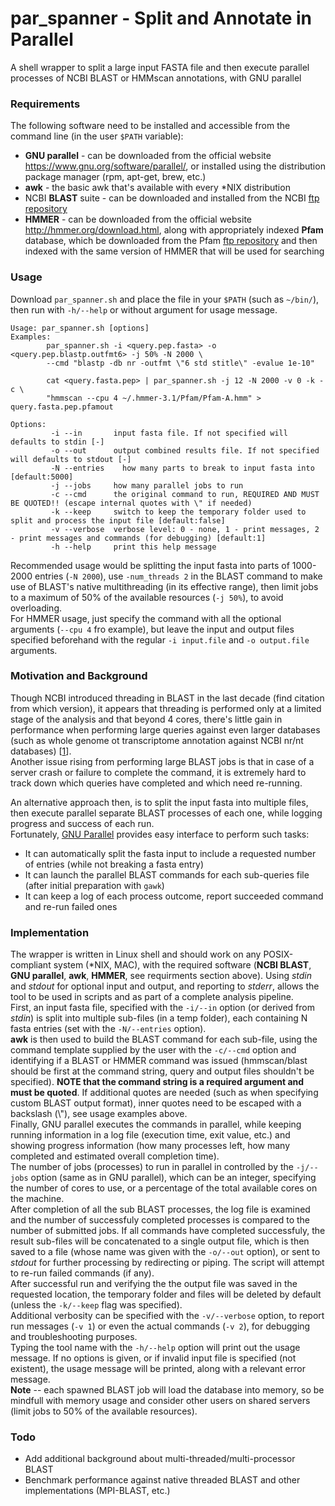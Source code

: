 # par_spanner - Split and Annotate in Parallel
A shell wrapper to split a large input FASTA file and then execute parallel processes of NCBI BLAST or HMMscan annotations, with GNU parallel

### Requirements
The following software need to be installed and accessible from the command line (in the user `$PATH` variable):
* **GNU parallel** - can be downloaded from the official website <https://www.gnu.org/software/parallel/>, or installed using the distribution package manager (rpm, apt-get, brew, etc.)
* **awk** - the basic awk that's available with every \*NIX distribution
* NCBI **BLAST** suite - can be downloaded and installed from the NCBI [ftp repository](http://bit.ly/ncbiftp)
* **HMMER** - can be downloaded from the official website <http://hmmer.org/download.html>, along with appropriately indexed **Pfam** database, which be downloaded from the Pfam [ftp repository](bit.ly/pfamftp) and then indexed with the same version of HMMER that will be used for searching  


### Usage
Download `par_spanner.sh` and place the file in your `$PATH` (such as `~/bin/`), then run with `-h/--help` or without argument for usage message.
```
Usage: par_spanner.sh [options]
Examples: 
        par_spanner.sh -i <query.pep.fasta> -o <query.pep.blastp.outfmt6> -j 50% -N 2000 \
        --cmd "blastp -db nr -outfmt \"6 std stitle\" -evalue 1e-10"
        
        cat <query.fasta.pep> | par_spanner.sh -j 12 -N 2000 -v 0 -k -c \
        "hmmscan --cpu 4 ~/.hmmer-3.1/Pfam/Pfam-A.hmm" > query.fasta.pep.pfamout
        
Options:
         -i --in       input fasta file. If not specified will defaults to stdin [-]
         -o --out      output combined results file. If not specified will defaults to stdout [-]
         -N --entries    how many parts to break to input fasta into [default:5000]
         -j --jobs     how many parallel jobs to run
         -c --cmd      the original command to run, REQUIRED AND MUST BE QUOTED!! (escape internal quotes with \" if needed)
         -k --keep     switch to keep the temporary folder used to split and process the input file [default:false]
         -v --verbose  verbose level: 0 - none, 1 - print messages, 2 - print messages and commands (for debugging) [default:1]
         -h --help     print this help message
```
Recommended usage would be splitting the input fasta into parts of 1000-2000 entries (`-N 2000`), use `-num_threads 2` in the BLAST command to make use of BLAST's native multithreading (in its effective range), then limit jobs to a maximum of 50% of the available resources (`-j 50%`), to avoid overloading.  
For HMMER usage, just specify the command with all the optional arguments (`--cpu 4` fro example), but leave the input and output files specified beforehand with the regular `-i input.file` and `-o output.file` arguments.

### Motivation and Background
Though NCBI introduced threading in BLAST in the last decade (find citation from which version), it appears that threading is performed only at a limited stage of the analysis and that beyond 4 cores, there's little gain in performance when performing large queries against even larger databases (such as whole genome ot transcriptome annotation against NCBI nr/nt databases) [[1](http://voorloopnul.com/blog/how-to-correctly-speed-up-blast-using-num_threads/)].  
Another issue rising from performing large BLAST jobs is that in case of a server crash or failure to complete the command, it is extremely hard to track down which queries have completed and which need re-running.

An alternative approach then, is to split the input fasta into multiple files, then execute parallel separate BLAST processes of each one, while logging progress and success of each run.  
Fortunately, [GNU Parallel](https://www.gnu.org/software/parallel/parallel_tutorial.html) provides easy interface to perform such tasks:
* It can automatically split the fasta input to include a requested number of entries (while not breaking a fasta entry)
* It can launch the parallel BLAST commands for each sub-queries file (after initial preparation with `gawk`)
* It can keep a log of each process outcome, report succeeded command and re-run failed ones

### Implementation
The wrapper is written in Linux shell and should work on any POSIX-compliant system (\*NIX, MAC), with the required software (**NCBI BLAST**, **GNU parallel**, **awk**, **HMMER**, see requirments section above). Using _stdin_ and _stdout_ for optional input and output, and reporting to _stderr_, allows the tool to be used in scripts and as part of a complete analysis pipeline.  
First, an input fasta file, specified with the `-i/--in` option (or derived from _stdin_) is split into multiple sub-files (in a temp folder), each containing N fasta entries (set with the `-N/--entries` option).  
**awk** is then used to build the BLAST command for each sub-file, using the command template supplied by the user with the `-c/--cmd` option and identifying if a BLAST or HMMER command was issued (hmmscan/blast should be first at the command string, query and output files shouldn't be specified). **NOTE that the command string is a required argument and must be quoted**. If additional quotes are needed (such as when specifying custom BLAST output format), inner quotes need to be escaped with a backslash (\\"), see usage examples above.  
Finally, GNU parallel executes the commands in parallel, while keeping running information in a log file (execution time, exit value, etc.) and showing progress information (how many processes left, how many completed and estimated overall completion time).  
The number of jobs (processes) to run in parallel in controlled by the `-j/--jobs` option (same as in GNU parallel), which can be an integer, specifying the number of cores to use, or a percentage of the total available cores on the machine.  
After completion of all the sub BLAST processes, the log file is examined and the number of successfuly completed processes is compared to the number of submitted jobs. If all commands have completed successfuly, the result sub-files will be concatenated to a single output file, which is then saved to a file (whose name was given with the `-o/--out` option), or sent to _stdout_ for further processing by redirecting or piping. The script will attempt to re-run failed commands (if any).  
After successful run and verifying the the output file was saved in the requested location, the temporary folder and files will be deleted by default (unless the `-k/--keep` flag was specified).  
Additional verbosity can be specified with the `-v/--verbose` option, to report run messages (`-v 1`) or even the actual commands (`-v 2`), for debugging and troubleshooting purposes.  
Typing the tool name with the `-h/--help` option will print out the usage message. If no options is given, or if invalid input file is specified (not existent), the usage message will be printed, along with a relevant error message.  
**Note** -- each spawned BLAST job will load the database into memory, so be mindfull with memory usage and consider other users on shared servers (limit jobs to 50% of the available resources).  

### Todo
* Add additional background about multi-threaded/multi-processor BLAST
* Benchmark performance against native threaded BLAST and other implementations (MPI-BLAST, etc.)
